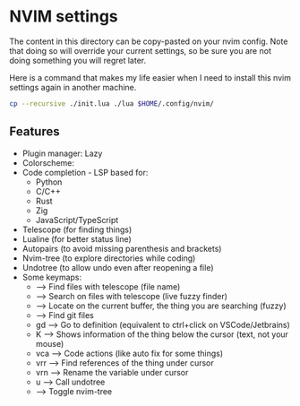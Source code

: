 # NVIM settings

The content in this directory can be copy-pasted on your nvim config. Note that
doing so will override your current settings, so be sure you are not doing
something you will regret later.

Here is a command that makes my life easier when I need to install this nvim
settings again in another machine.

```bash
cp --recursive ./init.lua ./lua $HOME/.config/nvim/
```

## Features

- Plugin manager: Lazy
- Colorscheme: 
- Code completion - LSP based for:
    - Python
    - C/C++
    - Rust
    - Zig
    - JavaScript/TypeScript
- Telescope (for finding things)
- Lualine (for better status line)
- Autopairs (to avoid missing parenthesis and brackets)
- Nvim-tree (to explore directories while coding)
- Undotree (to allow undo even after reopening a file)
- Some keymaps:
    - <C-f> --> Find files with telescope (file name)
    - <C-s> --> Search on files with telescope (live fuzzy finder)
    - <C-l> --> Locate on the current buffer, the thing you are searching (fuzzy)
    - <C-g> --> Find git files
    - gd --> Go to definition (equivalent to ctrl+click on VSCode/Jetbrains)
    - K --> Shows information of the thing below the cursor (text, not your mouse)
    - <space>vca --> Code actions (like auto fix for some things)
    - <space>vrr --> Find references of the thing under cursor 
    - <space>vrn --> Rename the variable under cursor
    - <space>u --> Call undotree
    - <C-b> --> Toggle nvim-tree
